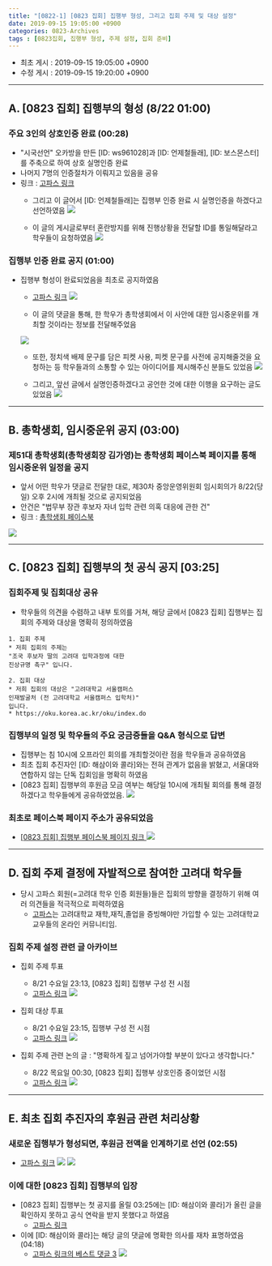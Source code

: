 ```yaml
---
title: "[0822-1] [0823 집회] 집행부 형성, 그리고 집회 주제 및 대상 설정"
date: 2019-09-15 19:05:00 +0900
categories: 0823-Archives
tags : [0823집회, 집행부 형성, 주제 설정, 집회 준비]
---
```

* 최초 게시 : 2019-09-15 19:05:00 +0900
* 수정 게시 : 2019-09-15 19:20:00 +0900

-----
## A. [0823 집회] 집행부의 형성 (8/22 01:00)
### 주요 3인의 상호인증 완료 (00:28)
* "시국선언" 오카방을 만든 [ID: ws961028]과 [ID: 언제철들래], [ID: 보스몬스터]를 주축으로 하여 상호 실명인증 완료
* 나머지 7명의 인증절차가 이뤄지고 있음을 공유
* 링크 : [고파스 링크](https://www.koreapas.com/bbs/view.php?id=tiger&page=1&sn1=&divpage=61&sn=on&ss=off&sc=off&keyword=%BE%F0%C1%A6%C3%B6%B5%E9%B7%A1&tagkeyword=%BE%F0%C1%A6%C3%B6%B5%E9%B7%A1&select_arrange=headnum&desc=asc&no=329393)
    * 그리고 이 글어서 [ID: 언제철들래]는 집행부 인증 완료 시 실명인증을 하겠다고 선언하였음
![](/asset/image/2019-08-22/p01.png)

    * 이 글의 게시글로부터 혼란방지를 위해 진행상황을 전달할 ID를 통일해달라고 학우들이 요청하였음
![](/asset/image/2019-08-22/p01-1.png)

### 집행부 인증 완료 공지 (01:00)
* 집행부 형성이 완료되었음을 최초로 공지하였음
    * [고파스 링크](https://www.koreapas.com/bbs/view.php?id=tiger&page=1&sn1=&divpage=61&sn=on&ss=off&sc=off&keyword=%BE%F0%C1%A6%C3%B6%B5%E9%B7%A1&tagkeyword=%BE%F0%C1%A6%C3%B6%B5%E9%B7%A1&select_arrange=headnum&desc=asc&no=329409)
    ![](/asset/image/2019-08-22/p02.png) 

    * 이 글의 댓글을 통해, 한 학우가 총학생회에서 이 사안에 대한 임시중운위를 개최할 것이라는 정보를 전달해주었음 

    ![](/asset/image/2019-08-22/p02-1.png)

    * 또한, 정치색 배제 문구를 담은 피켓 사용, 피켓 문구를 사전에 공지해줄것을 요청하는 등 학우들과의 소통할 수 있는 아이디어를 제시해주신 분들도 있었음
    ![](/asset/image/2019-08-22/p02-2.png)

    * 그리고, 앞선 글에서 실명인증하겠다고 공언한 것에 대한 이행을 요구하는 글도 있었음
    ![](/asset/image/2019-08-22/p02-3.png)    


-----
## B. 총학생회, 임시중운위 공지 (03:00)
### 제51대 총학생회(총학생회장 김가영)는 총학생회 페이스북 페이지를 통해 임시중운위 일정을 공지
* 앞서 어떤 학우가 댓글로 전달한 대로, 제30차 중앙운영위원회 임시회의가 8/22(당일) 오후 2시에 개최될 것으로 공지되었음
* 안건은 "법무부 장관 후보자 자녀 입학 관련 의혹 대응에 관한 건"
* 링크 : [총학생회 페이스북](https://www.facebook.com/KUStudentUnion/posts/2611208425610522)

![](/asset/image/2019-08-22/p03.png) 


-----
## C. [0823 집회] 집행부의 첫 공식 공지 [03:25]
### 집회주제 및 집회대상 공유
* 학우들의 의견을 수렴하고 내부 토의를 거쳐, 해당 글에서 [0823 집회] 집행부는 집회의 주제와 대상을 명확히 정의하였음

```
1. 집회 주제
* 저희 집회의 주제는 
"조국 후보자 딸의 고려대 입학과정에 대한 
진상규명 촉구" 입니다.

2. 집회 대상
* 저희 집회의 대상은 "고려대학교 서울캠퍼스 
인재발굴처 (전 고려대학교 서울캠퍼스 입학처)" 
입니다.
* https://oku.korea.ac.kr/oku/index.do
```

### 집행부의 일정 및 학우들의 주요 궁금증들을 Q&A 형식으로 답변
* 집행부는 침 10시에 오프라인 회의를 개최할것이란 점을 학우들과 공유하였음
* 최초 집회 추진자인 [ID: 해삼이와 콜라]와는 전혀 관계가 없음을 밝혔고, 서울대와 연합하지 않는 단독 집회임을 명확히 하였음
* [0823 집회] 집행부의 후원금 모금 여부는 해당일 10시에 개최될 회의를 통해 결정하겠다고 학우들에게 공유하였었음.
![](/asset/image/2019-08-22/p04.png) 

### 최초로 페이스북 페이지 주소가 공유되었음
* [ [0823 집회] 집행부 페이스북 페이지 링크 ](https://www.facebook.com/libertas.justitia.veritas.ku/ )
![](/asset/image/2019-08-22/f1.png) 


----
## D. 집회 주제 결정에 자발적으로 참여한 고려대 학우들
* 당시 고파스 회원(=고려대 학우 인증 회원들)들은 집회의 방향을 결정하기 위해 여러 의견들을 적극적으로 피력하였음
    * [고파스](http://www.koreapas.com)는 고려대학교 재학,재직,졸업을 증빙해야만 가입할 수 있는 고려대학교 교우들의 온라인 커뮤니티임.

### 집회 주제 설정 관련 글 아카이브
* 집회 주제 투표
    * 8/21 수요일 23:13, [0823 집회] 집행부 구성 전 시점
    * [고파스 링크](https://www.koreapas.com/bbs/view.php?id=tiger&page=1&sn1=&divpage=61&sn=on&ss=off&sc=off&keyword=misakiguchi&tagkeyword=misakiguchi&select_arrange=headnum&desc=asc&no=329351)
    ![](/asset/image/2019-08-22/v1.png) 

* 집회 대상 투표
    * 8/21 수요일 23:15, 집행부 구성 전 시점
    * [고파스 링크](https://www.koreapas.com/bbs/view.php?id=tiger&page=1&sn1=&divpage=61&sn=on&ss=off&sc=off&keyword=misakiguchi&tagkeyword=misakiguchi&select_arrange=headnum&desc=asc&no=329354)
    ![](/asset/image/2019-08-22/v2.png) 

* 집회 주제 관련 논의 글 : "명확하게 짚고 넘어가야할 부분이 있다고 생각합니다."
    * 8/22 목요일 00:30, [0823 집회] 집행부 상호인증 중이었던 시점
    * [고파스 링크](https://www.koreapas.com/bbs/view.php?id=tiger&page=160&sn1=&divpage=62&sn=off&ss=on&sc=on&select_arrange=headnum&desc=asc&no=329394)
    ![](/asset/image/2019-08-22/v3.png) 


-----
## E. 최초 집회 추진자의 후원금 관련 처리상황
### 새로운 집행부가 형성되면, 후원금 전액을 인계하기로 선언 (02:55)
* [고파스 링크](https://www.koreapas.com/bbs/view.php?id=tiger&page=1&sn1=&divpage=61&sn=on&ss=off&sc=off&keyword=%C7%D8%BB%EF&tagkeyword=%C7%D8%BB%EF&select_arrange=headnum&desc=asc&no=329441)
![](/asset/image/2019-08-22/p05-1.png) 
![](/asset/image/2019-08-22/p05-2.png) 


### 이에 대한 [0823 집회] 집행부의 입장
* [0823 집회] 집행부는 첫 공지를 올릴 03:25에는 [ID: 해삼이와 콜라]가 올린 글을 확인하지 못하고 공식 연락을 받지 못했다고 하였음
    * [고파스 링크](https://www.koreapas.com/bbs/view.php?id=tiger&page=1&sn1=&divpage=61&sn=on&ss=off&sc=off&keyword=%BE%F0%C1%A6%C3%B6%B5%E9%B7%A1&tagkeyword=%BE%F0%C1%A6%C3%B6%B5%E9%B7%A1&select_arrange=headnum&desc=asc&no=329446)
* 이에 [ID: 해삼이와 콜라]는 해당 글의 댓글에 명확한 의사를 재차 표명하였음 (04:18)
    * [고파스 링크의 베스트 댓글 3](https://www.koreapas.com/bbs/view.php?id=tiger&page=1&sn1=&divpage=61&sn=on&ss=off&sc=off&keyword=%BE%F0%C1%A6%C3%B6%B5%E9%B7%A1&tagkeyword=%BE%F0%C1%A6%C3%B6%B5%E9%B7%A1&select_arrange=headnum&desc=asc&no=329446)
    ![](/asset/image/2019-08-22/p05-3.png) 
